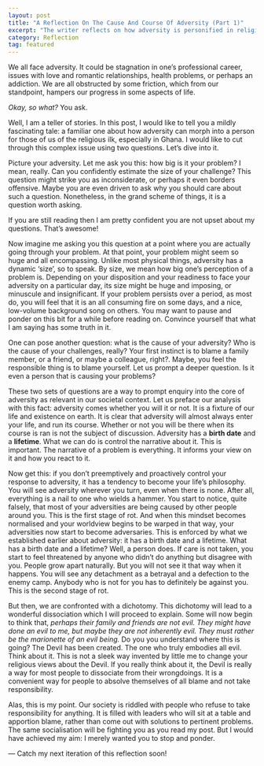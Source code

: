 ```yaml
---
layout: post
title: "A Reflection On The Cause And Course Of Adversity (Part 1)"
excerpt: "The writer reflects on how adversity is personified in religious societies."
category: Reflection
tag: featured
---
```


We all face adversity. It could be stagnation in one’s professional career, issues with love and romantic relationships, health problems, or perhaps an addiction. We are all obstructed by some friction, which from our standpoint, hampers our progress in some aspects of life. 

_Okay, so what?_ You ask. 

Well, I am a teller of stories. In this post, I would like to tell you a mildly fascinating tale: a familiar one about how adversity can morph into a person for those of us of the religious ilk, especially in Ghana. I would like to cut through this complex issue using two questions. Let’s dive into it.

Picture your adversity. Let me ask you this: how big is it your problem? I mean, really. Can you confidently estimate the size of your challenge? This question might strike you as inconsiderate, or perhaps it even borders offensive. Maybe you are even driven to ask why you should care about such a question. Nonetheless, in the grand scheme of things, it is a question worth asking.

If you are still reading then I am pretty confident you are not upset about my questions. That’s awesome!

Now imagine me asking you this question at a point where you are actually going through your problem. At that point, your problem might seem so huge and all encompassing. Unlike most physical things, adversity has a dynamic ‘size’, so to speak. By size, we mean how big one’s perception of a problem is. Depending on your disposition and your readiness to face your adversity on a particular day, its size might be huge and imposing, or minuscule and insignificant. If your problem persists over a period, as most do, you will feel that it is an all consuming fire on some days, and a nice, low-volume background song on others. You may want to pause and ponder on this bit for a while before reading on. Convince yourself that what I am saying has some truth in it. 

One can pose another question: what is the cause of your adversity? Who is the cause of your challenges, really? Your first instinct is to blame a family member, or a friend, or maybe a colleague, right?. Maybe, you feel the responsible thing is to blame yourself. Let us prompt a deeper question. Is it even a person that is causing your problems?

These two sets of questions are a way to prompt enquiry into the core of adversity as relevant in our societal context. Let us preface our analysis with this fact: adversity comes whether you will it or not. It is a fixture of our life and existence on earth. It is clear that adversity will almost always enter your life, and run its course. Whether or not you will be there when its course is ran is not the subject of discussion. Adversity has a **birth date** and a **lifetime**. What we can do is control the narrative about it. This is important. The narrative of a problem is everything. It informs your view on it and how you react to it.

Now get this: if you don’t preemptively and proactively control your response to adversity, it has a tendency to become your life’s philosophy. You will see adversity wherever you turn, even when there is none. After all, everything is a nail to one who wields a hammer. You start to notice, quite falsely, that most of your adversities are being caused by other people around you. This is the first stage of rot. And when this mindset becomes normalised and your worldview begins to be warped in that way, your adversities now start to become adversaries. This is enforced by what we established earlier about adversity: it has a birth date and a lifetime. What has a birth date and a lifetime? Well, a person does. If care is not taken, you start to feel threatened by anyone who didn’t do anything but disagree with you. People grow apart naturally. But you will not see it that way when it happens. You will see any detachment as a betrayal and a defection to the enemy camp. Anybody who is not for you has to definitely be against you. This is the second stage of rot. 

But then, we are confronted with a dichotomy. This dichotomy will lead to a wonderful dissociation which I will proceed to explain. Some will now begin to think that, _perhaps their family and friends are not evil. They might have done an evil to me, but maybe they are not inherently evil. They must rather be the marionette of an evil being._ Do you you understand where this is going? The Devil has been created. The one who truly embodies all evil. Think about it. This is not a sleek way invented by little me to change your religious views about the Devil. If you really think about it, the Devil is really a way for most people to dissociate from their wrongdoings. It is a convenient way for people to absolve themselves of all blame and not take responsibility. 

Alas, this is my point. Our society is riddled with people who refuse to take responsibility for anything. It is filled with leaders who will sit at a table and apportion blame, rather than  come out with solutions to pertinent problems. The same socialisation will be fighting you as you read my post. But I would have achieved my aim: I merely wanted you to stop and ponder.

—
Catch my next iteration of this reflection soon!
